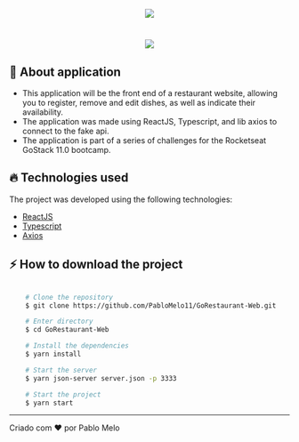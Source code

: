 <p align="center">
<img src="https://ik.imagekit.io/rmpz8b4ytr/logo_gostack_xOQ3emgGa.png"/>
</p>

<h1 align='center'>
    <img src="https://ik.imagekit.io/rmpz8b4ytr/GoRestaurant_1fGz2Cb8F.gif">
</h1>

## 🚀 About application

- This application will be the front end of a restaurant website, allowing you to register, remove and edit dishes, as well as indicate their availability.
- The application was made using ReactJS, Typescript, and lib axios to connect to the fake api.
- The application is part of a series of challenges for the Rocketseat GoStack 11.0 bootcamp.

## 🔥️ Technologies used

The project was developed using the following technologies:

- [ReactJS](https://reactjs.org)
- [Typescript](https://www.typescriptlang.org/)
- [Axios](https://github.com/axios/axios)

## ⚡️ How to download the project

```bash

    # Clone the repository
    $ git clone https://github.com/PabloMelo11/GoRestaurant-Web.git

    # Enter directory
    $ cd GoRestaurant-Web

    # Install the dependencies
    $ yarn install

    # Start the server
    $ yarn json-server server.json -p 3333

    # Start the project
    $ yarn start
```

---

Criado com ❤️ por Pablo Melo
